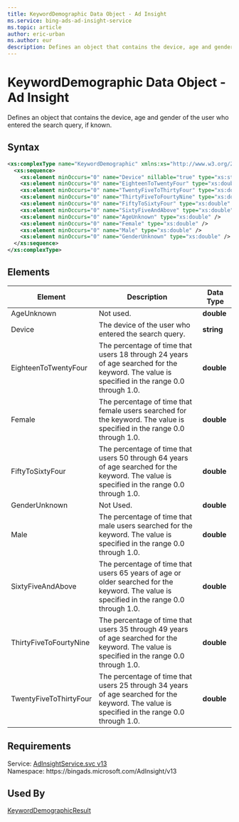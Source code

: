 ```yaml
---
title: KeywordDemographic Data Object - Ad Insight
ms.service: bing-ads-ad-insight-service
ms.topic: article
author: eric-urban
ms.author: eur
description: Defines an object that contains the device, age and gender of the user who entered the search query, if known.
---
```

# KeywordDemographic Data Object - Ad Insight
Defines an object that contains the device, age and gender of the user who entered the search query, if known.

## Syntax
```xml
<xs:complexType name="KeywordDemographic" xmlns:xs="http://www.w3.org/2001/XMLSchema">
  <xs:sequence>
    <xs:element minOccurs="0" name="Device" nillable="true" type="xs:string" />
    <xs:element minOccurs="0" name="EighteenToTwentyFour" type="xs:double" />
    <xs:element minOccurs="0" name="TwentyFiveToThirtyFour" type="xs:double" />
    <xs:element minOccurs="0" name="ThirtyFiveToFourtyNine" type="xs:double" />
    <xs:element minOccurs="0" name="FiftyToSixtyFour" type="xs:double" />
    <xs:element minOccurs="0" name="SixtyFiveAndAbove" type="xs:double" />
    <xs:element minOccurs="0" name="AgeUnknown" type="xs:double" />
    <xs:element minOccurs="0" name="Female" type="xs:double" />
    <xs:element minOccurs="0" name="Male" type="xs:double" />
    <xs:element minOccurs="0" name="GenderUnknown" type="xs:double" />
  </xs:sequence>
</xs:complexType>
```

## <a name="elements"></a>Elements

|Element|Description|Data Type|
|-----------|---------------|-------------|
|<a name="ageunknown"></a>AgeUnknown|Not used.|**double**|
|<a name="device"></a>Device|The device of the user who entered the search query.|**string**|
|<a name="eighteentotwentyfour"></a>EighteenToTwentyFour|The percentage of time that users 18 through 24 years of age searched for the keyword. The value is specified in the range 0.0 through 1.0.|**double**|
|<a name="female"></a>Female|The percentage of time that female users searched for the keyword. The value is specified in the range 0.0 through 1.0.|**double**|
|<a name="fiftytosixtyfour"></a>FiftyToSixtyFour|The percentage of time that users 50 through 64 years of age searched for the keyword. The value is specified in the range 0.0 through 1.0.|**double**|
|<a name="genderunknown"></a>GenderUnknown|Not Used.|**double**|
|<a name="male"></a>Male|The percentage of time that male users searched for the keyword. The value is specified in the range 0.0 through 1.0.|**double**|
|<a name="sixtyfiveandabove"></a>SixtyFiveAndAbove|The percentage of time that users 65 years of age or older searched for the keyword. The value is specified in the range 0.0 through 1.0.|**double**|
|<a name="thirtyfivetofourtynine"></a>ThirtyFiveToFourtyNine|The percentage of time that users 35 through 49 years of age searched for the keyword. The value is specified in the range 0.0 through 1.0.|**double**|
|<a name="twentyfivetothirtyfour"></a>TwentyFiveToThirtyFour|The percentage of time that users 25 through 34 years of age searched for the keyword. The value is specified in the range 0.0 through 1.0.|**double**|

## Requirements
Service: [AdInsightService.svc v13](https://adinsight.api.bingads.microsoft.com/Api/Advertiser/AdInsight/v13/AdInsightService.svc)  
Namespace: https\://bingads.microsoft.com/AdInsight/v13  

## Used By
[KeywordDemographicResult](keyworddemographicresult.md)  
